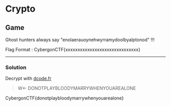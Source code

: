 ﻿# Crypto

## Game

Ghost hunters always say "enolaerauoynehwyrramydoolbyalptonod" !!!

Flag Format : CybergonCTF{xxxxxxxxxxxxxxxxxxxxxxxxxxxxxx}

---

### Solution

Decrypt with [dcode.fr](https://www.dcode.fr/shuffled-letters)

>W←	DONOTPLAYBLOODYMARRYWHENYOUAREALONE

CybergonCTF{donotplaybloodymarrywhenyouarealone}
